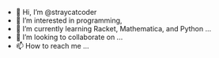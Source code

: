 - 👋 Hi, I’m @straycatcoder
- 👀 I’m interested in programming, 
- 🌱 I’m currently learning Racket, Mathematica, and Python ...
- 💞️ I’m looking to collaborate on ...
- 📫 How to reach me ...

<!---
straycatcoder/straycatcoder is a ✨ special ✨ repository because its `README.md` (this file) appears on your GitHub profile.
You can click the Preview link to take a look at your changes.
--->
